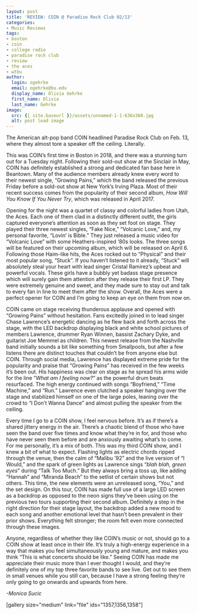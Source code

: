 ```yaml
---
layout: post
title: 'REVIEW: COIN @ Paradise Rock Club 02/13'
categories:
- Music Reviews
tags:
- boston
- coin
- college radio
- paradise rock club
- review
- the aces
- wtbu
author:
  login: ogehrke
  email: ogehrke@bu.edu
  display_name: Olivia Gehrke
  first_name: Olivia
  last_name: Gehrke
image:
  src: {{ site.baseurl }}/assets/unnamed-1-1-636x360.jpg
  alt: post lead image
---
```


The American alt-pop band COIN headlined Paradise Rock Club on Feb. 13, where they almost tore a speaker off the ceiling. Literally.

This was COIN’s first time in Boston in 2018, and there was a stunning turn out for a Tuesday night. Following their sold-out show at the Sinclair in May, COIN has definitely established a strong and dedicated fan base here in Beantown. Many of the audience members already knew every word to their newest single, “Growing Pains,” which the band released the previous Friday before a sold-out show at New York’s Irving Plaza. Most of their recent success comes from the popularity of their second album, _How Will You Know If You Never Try_, which was released in April 2017.

Opening for the night was a quartet of classy and colorful ladies from Utah, the Aces. Each one of them clad in a distinctly different outfit, the girls captured everyone’s attention as soon as they set foot on stage. They played their three newest singles, “Fake Nice,” “Volcanic Love,” and, my personal favorite, “Lovin’ is Bible.” They just released a music video for “Volcanic Love” with some Heathers-inspired ‘80s looks. The three songs will be featured on their upcoming album, which will be released on April 6. Following those Haim-like hits, the Aces rocked out to “Physical” and their most popular song, “Stuck”. If you haven’t listened to it already, “Stuck” will absolutely steal your heart with lead singer Cristal Ramirez’s upbeat and powerful vocals. These girls have a bubbly yet badass stage presence which will surely gain them attention after they release their first LP. They were extremely genuine and sweet, and they made sure to stay out and talk to every fan in line to meet them after the show. Overall, the Aces were a perfect opener for COIN and I’m going to keep an eye on them from now on.

COIN came on stage receiving thunderous applause and opened with “Growing Pains” without hesitation. Fans excitedly joined in to lead singer Chase Lawrence’s energetic dancing as he flew back and forth across the stage, with the LED backdrop displaying black and white school pictures of members Lawrence, drummer Ryan Winnen, bassist Zachary Dyke, and guitarist Joe Memmel as children. This newest release from the Nashville band initially sounds a bit like something from Smallpools, but after a few listens there are distinct touches that couldn’t be from anyone else but COIN. Through social media, Lawrence has displayed extreme pride for the popularity and praise that “Growing Pains” has received in the few weeks it’s been out. His happiness was clear on stage as he spread his arms wide for the line “_What am I feeling now?_” as the powerful drum beats resurfaced. The high energy continued with songs “Boyfriend,” “Time Machine,” and “Run.” Lawrence even clutched a speaker hanging over the stage and stabilized himself on one of the large poles, leaning over the crowd to “I Don’t Wanna Dance” and almost pulling the speaker from the ceiling.

Every time I go to a COIN show, I feel nervous before. It’s as if there’s a shared jittery energy in the air. There’s a chaotic blend of those who have seen the band over five times and know what they’re in for, and those who have never seen them before and are anxiously awaiting what’s to come. For me personally, it’s a mix of both. This was my third COIN show, and I knew a bit of what to expect. Flashing lights as electric chords ripped through the venue, then the calm of “Malibu ’92” and the live version of “I Would,” and the spark of green lights as Lawrence sings “_blah blah, green eyes_” during “Talk Too Much.” But they always bring a toss up, like adding “Hannah” and “Miranda Beach” to the setlist of certain shows but not others. This time, the new elements were an unreleased song, “You,” and the set design. On this tour, COIN has made full use of a large LED screen as a backdrop as opposed to the neon signs they’ve been using on the previous two tours supporting their second album. Definitely a step in the right direction for their stage layout, the backdrop added a new mood to each song and another emotional level that hasn’t been prevalent in their prior shows. Everything felt stronger; the room felt even more connected through these images.

Anyone, regardless of whether they like COIN’s music or not, should go to a COIN show at least once in their life. It’s truly a high-energy experience in a way that makes you feel simultaneously young and mature, and makes you think “This is what concerts should be like.” Seeing COIN has made me appreciate their music more than I ever thought I would, and they’re definitely one of my top three favorite bands to see live. Get out to see them in small venues while you still can, because I have a strong feeling they’re only going to go onwards and upwards from here.

_\-Monica Sucic_

\[gallery size="medium" link="file" ids="1357,1356,1358"\]